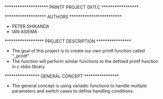 ******************** PRINTF PROJECT 0X11.C *****************

******************* AUTHORS ************************
- PETER SHIKANDA
- IAN ASIEMA

****************** PROJECT DESCRIPTION ****************
- The goal of this project is to create our own printf function called "_printf"
- The function will perform similar functions to the defined printf function in c stdio library

**************** GENERAL CONCEPT ****************
- The general concept is using variadic functions to handle multiple parameters and switch cases
to define handling conditions.
